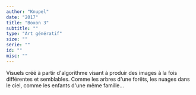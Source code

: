 ```yaml
---
author: "Knupel"
date: "2017"
title: "Boxon 3"
subtitle: ""
type: "Art génératif"
size: ""
serie: ""
id: ""
misc: ""
---
```


Visuels créé à partir d'algorithme visant à produir des images à la fois différentes et semblables. Comme les arbres d'une forêts, les nuages dans le ciel, comme les enfants d'une même famille...